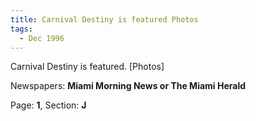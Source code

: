 ```yaml
---  
title: Carnival Destiny is featured Photos  
tags:  
  - Dec 1996  
---  
```

  
Carnival Destiny is featured. [Photos]  
  
Newspapers: **Miami Morning News or The Miami Herald**  
  
Page: **1**, Section: **J** 

